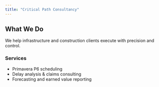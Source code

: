 ```yaml
---
title: "Critical Path Consultancy"
---
```


## What We Do

We help infrastructure and construction clients execute with precision and control.

### Services

- Primavera P6 scheduling
- Delay analysis & claims consulting
- Forecasting and earned value reporting

